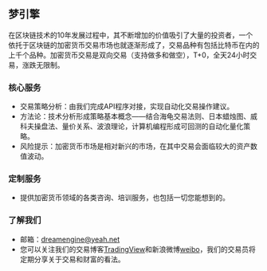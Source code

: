 ## 梦引擎

在区块链技术的10年发展过程中，其不断增加的价值吸引了大量的投资者，一个依托于区块链的加密货币交易市场也就逐渐形成了，交易品种有包括比特币在内的上千个品种。加密货币交易是双向交易（支持做多和做空），T+0，全天24小时交易，涨跌无限制。

### 核心服务
- 交易策略分析：由我们完成API程序对接，实现自动化交易操作建议。
- 方法论：技术分析形成策略基本概念——结合海龟交易法则、日本蜡烛图、威科夫操盘法、量价关系、波浪理论，计算机编程形成可回测的自动化量化策略。
- 风险提示：加密货币市场是相对新兴的市场，在其中交易会面临较大的资产数值波动。

### 定制服务
- 提供加密货币领域的各类咨询、培训服务，也包括一切您能想到的。

### 了解我们
- 邮箱：dreamengine@yeah.net
- 您可以关注我们的交易博客[TradingView](https://cn.tradingview.com/u/JohnGe/)和新浪微博[weibo](https://weibo.com/u/1850085390/)，我们的交易员将定期分享关于交易和财富的看法。
